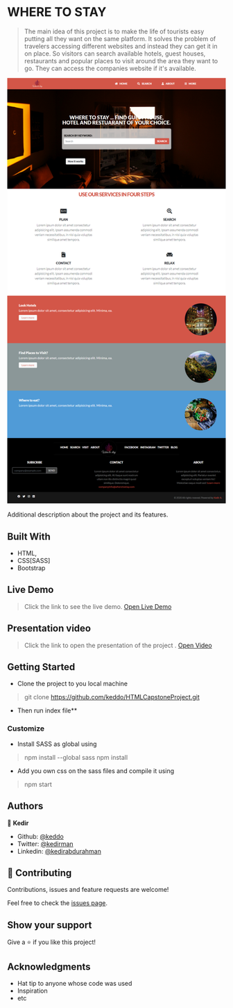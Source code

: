 # WHERE TO STAY

> The main idea of this project is to make the life of tourists easy putting all they want on the same platform. It solves the problem of travelers accessing different websites and instead they can get it  in on place. So visitors can search available hotels, guest houses, restaurants and popular places to visit around the area they want to go. They can access the companies website if it's available.  

![screenshot](./app_screenshot.png)

Additional description about the project and its features.

## Built With

- HTML,
- CSS[SASS]
- Bootstrap

## Live Demo

> Click the link to see the live demo.
[Open Live Demo](https://rawcdn.githack.com/keddo/HTMLCapstoneProject/7b217ecdcc6e333cfc62ab3b4a6215e2601e8473/about.html)

## Presentation video

> Click the link to open the presentation of the project .
[Open Video](https://www.loom.com/share/6de474170993446bae2307ee538a6fdf)

## Getting Started
- Clone the project to you local machine 
> git clone https://github.com/keddo/HTMLCapstoneProject.git

- Then run index file**

### Customize
- Install SASS as global using 
> npm install --global sass 
> npm install
- Add you own css on the sass files and compile it using 
> npm start


## Authors

👤 **Kedir**

- Github: [@keddo](https://github.com/keddo)
- Twitter: [@kedirman](https://twitter.com/kedirman)
- Linkedin: [@kedirabdurahman](https://www.linkedin.com/in/kedirabdurahman/)

## 🤝 Contributing

Contributions, issues and feature requests are welcome!

Feel free to check the [issues page](https://github.com/keddo/HTMLCapstoneProject/issues/2).

## Show your support

Give a ⭐️ if you like this project!

## Acknowledgments

- Hat tip to anyone whose code was used
- Inspiration
- etc
<!-- 
## 📝 License

This project is [MIT](lic.url) licensed. -->